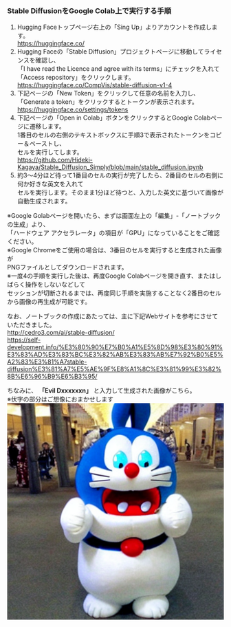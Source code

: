 ### Stable DiffusionをGoogle Colab上で実行する手順

1. Hugging Faceトップページ右上の「Sing Up」よりアカウントを作成します。  
https://huggingface.co/
2. Hugging Faceの「Stable Diffusion」プロジェクトページに移動してライセンスを確認し、  
「I have read the Licence and agree with its terms」にチェックを入れて  
「Access repository」をクリックします。  
https://huggingface.co/CompVis/stable-diffusion-v1-4
3. 下記ページの「New Token」をクリックして任意の名前を入力し、  
「Generate a token」をクリックするとトークンが表示されます。  
https://huggingface.co/settings/tokens
4. 下記ページの「Open in Colab」ボタンをクリックするとGoogle Colabページに遷移します。  
1番目のセルの右側のテキストボックスに手順3で表示されたトークンをコピー＆ペーストし、  
セルを実行してします。  
https://github.com/Hideki-Kagaya/Stable_Diffusion_Simply/blob/main/stable_diffusion.ipynb  
5. 約3～4分ほど待って1番目のセルの実行が完了したら、2番目のセルの右側に何か好きな英文を入れて  
セルを実行します。そのまま1分ほど待つと、入力した英文に基づいて画像が自動生成されます。

※Google Golabページを開いたら、まずは画面左上の「編集」-「ノートブックの生成」より、  
「ハードウェア アクセラレータ」の項目が「GPU」になっていることをご確認ください。  
※Google Chromeをご使用の場合は、3番目のセルを実行すると生成された画像が  
PNGファイルとしてダウンロードされます。  
※一度4の手順を実行した後は、再度Google Colabページを開き直す、またはしばらく操作をしないなどして  
セッションが切断されるまでは、再度同じ手順を実施することなく2番目のセルから画像の再生成が可能です。

なお、ノートブックの作成にあたっては、主に下記Webサイトを参考にさせていただきました。  
http://cedro3.com/ai/stable-diffusion/  
https://self-development.info/%E3%80%90%E7%B0%A1%E5%8D%98%E3%80%91%E3%83%AD%E3%83%BC%E3%82%AB%E3%83%AB%E7%92%B0%E5%A2%83%E3%81%A7stable-diffusion%E3%81%A7%E5%AE%9F%E8%A1%8C%E3%81%99%E3%82%8B%E6%96%B9%E6%B3%95/  

ちなみに、 **「Evil Dxxxxxxn」** と入力して生成された画像がこちら。  
※伏字の部分はご想像におまかせします  
![Evil Doraemon](https://raw.githubusercontent.com/Hideki-Kagaya/Stable_Diffusion_Simply/main/evil_d______n.png)
